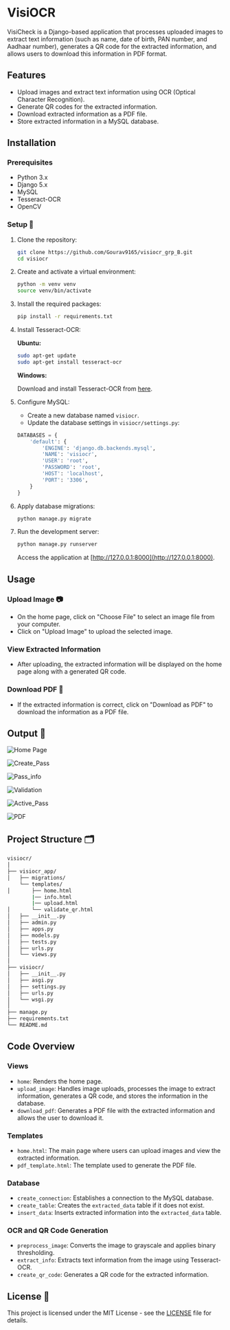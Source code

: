 # VisiOCR 

VisiCheck is a Django-based application that processes uploaded images to extract text information (such as name, date of birth, PAN number, and Aadhaar number), generates a QR code for the extracted information, and allows users to download this information in PDF format.

## Features 

- Upload images and extract text information using OCR (Optical Character Recognition).
- Generate QR codes for the extracted information.
- Download extracted information as a PDF file.
- Store extracted information in a MySQL database.

## Installation 

### Prerequisites 

- Python 3.x
- Django 5.x
- MySQL
- Tesseract-OCR
- OpenCV

### Setup 🔧

1. Clone the repository:

    ```bash
    git clone https://github.com/Gourav9165/visiocr_grp_B.git
    cd visiocr
    ```

2. Create and activate a virtual environment:

    ```bash
    python -m venv venv
    source venv/bin/activate
    ```

3. Install the required packages:

    ```bash
    pip install -r requirements.txt
    ```

4. Install Tesseract-OCR:

    **Ubuntu:**

    ```bash
    sudo apt-get update
    sudo apt-get install tesseract-ocr
    ```

    **Windows:**

    Download and install Tesseract-OCR from [here](https://github.com/tesseract-ocr/tesseract).

5. Configure MySQL:

    - Create a new database named `visiocr`.
    - Update the database settings in `visiocr/settings.py`:

    ```python
    DATABASES = {
        'default': {
            'ENGINE': 'django.db.backends.mysql',
            'NAME': 'visiocr',
            'USER': 'root',
            'PASSWORD': 'root',
            'HOST': 'localhost',
            'PORT': '3306',
        }
    }
    ```

6. Apply database migrations:

    ```bash
    python manage.py migrate
    ```

7. Run the development server:

    ```bash
    python manage.py runserver
    ```

    Access the application at [http://127.0.0.1:8000](http://127.0.0.1:8000).

## Usage 

### Upload Image 📷

- On the home page, click on "Choose File" to select an image file from your computer.
- Click on "Upload Image" to upload the selected image.

### View Extracted Information 

- After uploading, the extracted information will be displayed on the home page along with a generated QR code.

### Download PDF 📄

- If the extracted information is correct, click on "Download as PDF" to download the information as a PDF file.

## Output 📸

![Home Page](Outputs/1.png)

![Create_Pass](Outputs/2.png)

![Pass_info](Outputs/3.png)

![Validation](Outputs/4.png)

![Active_Pass](Outputs/5.png)

![PDF](Outputs/6.png)


## Project Structure 🗂️

```bash
visiocr/
│
├── visiocr_app/
│   ├── migrations/
    └── templates/
│       ├── home.html
        |── info.html
        |── upload.html
│       └── validate_qr.html
│   ├── __init__.py
│   ├── admin.py
│   ├── apps.py
│   ├── models.py
│   ├── tests.py
│   ├── urls.py
│   └── views.py
│
├── visiocr/
│   ├── __init__.py
│   ├── asgi.py
│   ├── settings.py
│   ├── urls.py
│   └── wsgi.py
│
├── manage.py
├── requirements.txt
└── README.md
```


## Code Overview 

### Views
- `home`: Renders the home page.
- `upload_image`: Handles image uploads, processes the image to extract information, generates a QR code, and stores the information in the database.
- `download_pdf`: Generates a PDF file with the extracted information and allows the user to download it.

### Templates
- `home.html`: The main page where users can upload images and view the extracted information.
- `pdf_template.html`: The template used to generate the PDF file.

### Database
- `create_connection`: Establishes a connection to the MySQL database.
- `create_table`: Creates the `extracted_data` table if it does not exist.
- `insert_data`: Inserts extracted information into the `extracted_data` table.

### OCR and QR Code Generation
- `preprocess_image`: Converts the image to grayscale and applies binary thresholding.
- `extract_info`: Extracts text information from the image using Tesseract-OCR.
- `create_qr_code`: Generates a QR code for the extracted information.


## License 📄

This project is licensed under the MIT License - see the [LICENSE](LICENSE) file for details.
